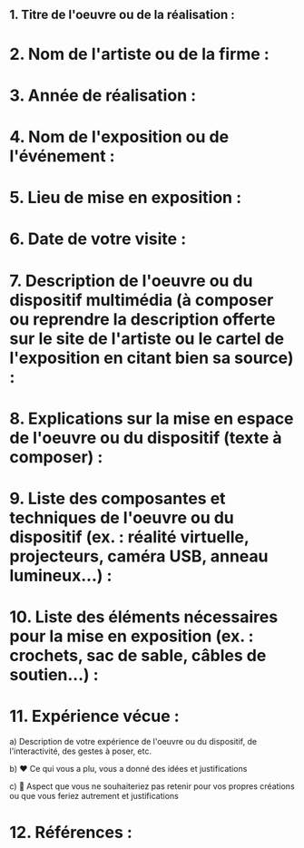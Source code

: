 ## 1. Titre de l'oeuvre ou de la réalisation :





# 2. Nom de l'artiste ou de la firme :




# 3. Année de réalisation :




# 4. Nom de l'exposition ou de l'événement :





# 5. Lieu de mise en exposition :





# 6. Date de votre visite : 





# 7. Description de l'oeuvre ou du dispositif multimédia (à composer ou reprendre la description offerte sur le site de l'artiste ou le cartel de l'exposition en citant bien sa source) : 






# 8. Explications sur la mise en espace de l'oeuvre ou du dispositif (texte à composer) : 





# 9. Liste des composantes et techniques de l'oeuvre ou du dispositif (ex. : réalité virtuelle, projecteurs, caméra USB, anneau lumineux...) :





# 10. Liste des éléments nécessaires pour la mise en exposition (ex. : crochets, sac de sable, câbles de soutien...) :



# 11. Expérience vécue :

 a) Description de votre expérience de l'oeuvre ou du dispositif, de l'interactivité, des gestes à poser, etc.

 b) ❤️ Ce qui vous a plu, vous a donné des idées et justifications

 c) 🤔 Aspect que vous ne souhaiteriez pas retenir pour vos propres créations ou que vous feriez autrement et justifications
 
 
 
 

 # 12. Références :
 
 
 
  

